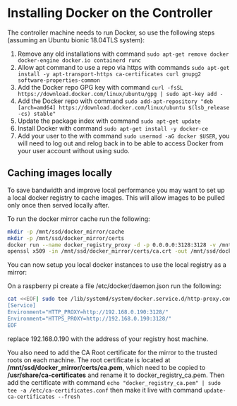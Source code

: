 # Installing Docker on the Controller

The controller machine needs to run Docker, so use the following steps (assuming an Ubuntu bionic 18.04TLS system):

1. Remove any old installations with command ```sudo apt-get remove docker docker-engine docker.io containerd runc```
2. Allow apt command to use a repo via https with commands ```sudo apt-get install -y apt-transport-https ca-certificates curl gnupg2 software-properties-common```
3. Add the Docker repo GPG key with command ```curl -fsSL https://download.docker.com/linux/ubuntu/gpg | sudo apt-key add -```
4. Add the Docker repo with command ```sudo add-apt-repository "deb [arch=amd64] https://download.docker.com/linux/ubuntu $(lsb_release -cs) stable"```
5. Update the package index with command ```sudo apt-get update```
6. Install Docker with command ```sudo apt-get install -y docker-ce```
7. Add your user to the with command ```sudo usermod -aG docker $USER```, you will need to log out and relog back in to be able to access Docker from your user account without using sudo.

## Caching images locally

To save bandwidth and improve local performance you may want to set up a local docker registry to cache images.  This will allow images to be pulled only once then served locally after.

To run the docker mirror cache run the following:

```bash
mkdir -p /mnt/ssd/docker_mirror/cache
mkdir -p /mnt/ssd/docker_mirror/certs
docker run --name docker_registry_proxy -d -p 0.0.0.0:3128:3128 -v /mnt/ssd/docker_mirror/cache:/docker_mirror_cache        -v /mnt/ssd/docker_mirror/certs:/ca -e REGISTRIES="k8s.gcr.io gcr.io quay.io" -e AUTH_REGISTRIES="" --restart=always rpardini/docker-registry-proxy:0.2.4
openssl x509 -in /mnt/ssd/docker_mirror/certs/ca.crt -out /mnt/ssd/docker_mirror/certs/ca.pem -outform PEM
```

You can now setup you local docker instances to use the local registry as a mirror:

On a raspberry pi create a file /etc/docker/daemon.json run the following:

```bash
cat <<EOF| sudo tee /lib/systemd/system/docker.service.d/http-proxy.conf
[Service]
Environment="HTTP_PROXY=http://192.168.0.190:3128/"
Environment="HTTPS_PROXY=http://192.168.0.190:3128/"
EOF 
```

replace 192.168.0.190 with the address of your registry host machine.

You also need to add the CA Root certificate for the mirror to the trusted roots on each machine.  The root certificate is located at **/mnt/ssd/docker_mirror/certs/ca.pem**, which need to be copied to **/usr/share/ca-certificates** and rename it to docker_registry_ca.pem.  Then add the certificate with command ```echo "docker_registry_ca.pem" | sudo tee -a /etc/ca-certificates.conf``` then make it live with command ```update-ca-certificates --fresh```

